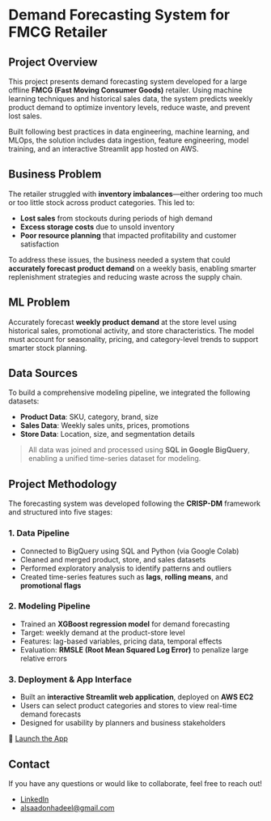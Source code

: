 # Demand Forecasting System for FMCG Retailer

## Project Overview

This project presents demand forecasting system developed for a large offline **FMCG (Fast Moving Consumer Goods)** retailer. Using machine learning techniques and historical sales data, the system predicts weekly product demand to optimize inventory levels, reduce waste, and prevent lost sales.

Built following best practices in data engineering, machine learning, and MLOps, the solution includes data ingestion, feature engineering, model training, and an interactive Streamlit app hosted on AWS.


## Business Problem

The retailer struggled with **inventory imbalances**—either ordering too much or too little stock across product categories. This led to:

* **Lost sales** from stockouts during periods of high demand
* **Excess storage costs** due to unsold inventory
* **Poor resource planning** that impacted profitability and customer satisfaction

To address these issues, the business needed a system that could **accurately forecast product demand** on a weekly basis, enabling smarter replenishment strategies and reducing waste across the supply chain.


## ML Problem

Accurately forecast **weekly product demand** at the store level using historical sales, promotional activity, and store characteristics. The model must account for seasonality, pricing, and category-level trends to support smarter stock planning.


## Data Sources

To build a comprehensive modeling pipeline, we integrated the following datasets:

- **Product Data**: SKU, category, brand, size  
- **Sales Data**: Weekly sales units, prices, promotions  
- **Store Data**: Location, size, and segmentation details

> All data was joined and processed using **SQL in Google BigQuery**, enabling a unified time-series dataset for modeling.


## Project Methodology

The forecasting system was developed following the **CRISP-DM** framework and structured into five stages:


### 1. Data Pipeline

- Connected to BigQuery using SQL and Python (via Google Colab)  
- Cleaned and merged product, store, and sales datasets  
- Performed exploratory analysis to identify patterns and outliers  
- Created time-series features such as **lags**, **rolling means**, and **promotional flags**

### 2. Modeling Pipeline

- Trained an **XGBoost regression model** for demand forecasting  
- Target: weekly demand at the product-store level  
- Features: lag-based variables, pricing data, temporal effects  
- Evaluation: **RMSLE (Root Mean Squared Log Error)** to penalize large relative errors

### 3. Deployment & App Interface

- Built an **interactive Streamlit web application**, deployed on **AWS EC2**  
- Users can select product categories and stores to view real-time demand forecasts  
- Designed for usability by planners and business stakeholders

🔗 [Launch the App](http://3.120.159.173:8501/)


## Contact

If you have any questions or would like to collaborate, feel free to reach out!

-  [LinkedIn](https://www.linkedin.com/in/hadeel-als)  
-  [alsaadonhadeel@gmail.com](mailto:alsaadonhadeel@gmail.com)
